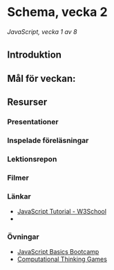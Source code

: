 # Schema, vecka 2
###### JavaScript, vecka 1 av 8

## Introduktion


## Mål för veckan:


## Resurser

### Presentationer


### Inspelade föreläsningar


### Lektionsrepon


### Filmer


### Länkar

* [JavaScript Tutorial - W3School](https://www.w3schools.com/js/default.asp)
* 


### Övningar
* [JavaScript Basics Bootcamp](https://github.com/fu-javascript-fe24/week-2-exercise-js-basics-bootcamp/tree/main)
* [Computational Thinking Games](https://github.com/fu-javascript-fe24/week-2-exercise-computational-thinking-games/tree/main)






